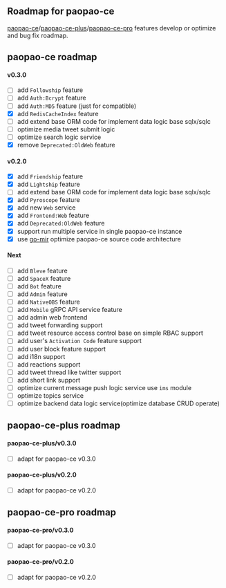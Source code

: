 ## Roadmap for paopao-ce
[paopao-ce](https://github.com/rocboss/paopao-ce/tree/dev)/[paopao-ce-plus](https://github.com/rocboss/paopao-ce/tree/r/paopao-ce-plus)/[paopao-ce-pro](https://github.com/rocboss/paopao-ce/tree/r/paopao-ce-pro) features develop or optimize and bug fix  roadmap.

## paopao-ce roadmap
#### v0.3.0
* [ ] add `Followship` feature
* [ ] add `Auth:Bcrypt` feature
* [ ] add `Auth:MD5` feature (just for compatible)
* [x] add `RedisCacheIndex` feature
* [ ] add extend base ORM code for implement data logic base sqlx/sqlc
* [ ] optimize media tweet submit logic
* [ ] optimize search logic service
* [x] remove `Deprecated:OldWeb` feature

#### v0.2.0
* [x] add `Friendship` feature
* [x] add `Lightship` feature
* [ ] add extend base ORM code for implement data logic base sqlx/sqlc
* [x] add `Pyroscope` feature
* [x] add new `Web` service
* [x] add `Frontend:Web` feature
* [x] add `Deprecated:OldWeb` feature
* [x] support run multiple service in single paopao-ce instance
* [x] use [go-mir](https://github.com/alimy/mir) optimize paopao-ce source code architecture

#### Next
* [ ] add `Bleve` feature
* [ ] add `SpaceX` feature
* [ ] add `Bot` feature
* [ ] add `Admin` feature
* [ ] add `NativeOBS` feature
* [ ] add `Mobile` gRPC API service feature
* [ ] add admin web frontend
* [ ] add tweet forwarding support
* [ ] add tweet resource access control base on simple RBAC support
* [ ] add user's `Activation Code` feature support
* [ ] add user block feature support
* [ ] add i18n support
* [ ] add reactions support
* [ ] add tweet thread like twitter support
* [ ] add short link support
* [ ] optimize current message push logic service use `ims` module 
* [ ] optimize topics service
* [ ] optimize backend data logic service(optimize database CRUD operate)

## paopao-ce-plus roadmap
#### paopao-ce-plus/v0.3.0
* [ ] adapt for paopao-ce v0.3.0

#### paopao-ce-plus/v0.2.0
* [ ] adapt for paopao-ce v0.2.0

## paopao-ce-pro roadmap
#### paopao-ce-pro/v0.3.0
* [ ] adapt for paopao-ce v0.3.0

#### paopao-ce-pro/v0.2.0
* [ ] adapt for paopao-ce v0.2.0
